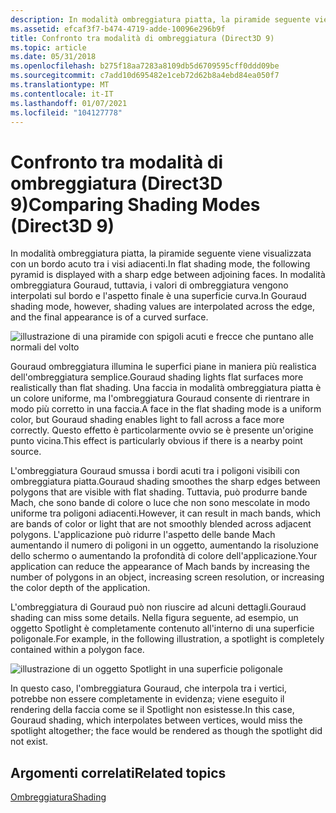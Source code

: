 ```yaml
---
description: In modalità ombreggiatura piatta, la piramide seguente viene visualizzata con un bordo acuto tra i visi adiacenti. In modalità ombreggiatura Gouraud, tuttavia, i valori di ombreggiatura vengono interpolati sul bordo e l'aspetto finale è una superficie curva.
ms.assetid: efcaf3f7-b474-4719-adde-10096e296b9f
title: Confronto tra modalità di ombreggiatura (Direct3D 9)
ms.topic: article
ms.date: 05/31/2018
ms.openlocfilehash: b275f18aa7283a8109db5d6709595cff0ddd09be
ms.sourcegitcommit: c7add10d695482e1ceb72d62b8a4ebd84ea050f7
ms.translationtype: MT
ms.contentlocale: it-IT
ms.lasthandoff: 01/07/2021
ms.locfileid: "104127778"
---
```

# <a name="comparing-shading-modes-direct3d-9"></a><span data-ttu-id="2a69b-104">Confronto tra modalità di ombreggiatura (Direct3D 9)</span><span class="sxs-lookup"><span data-stu-id="2a69b-104">Comparing Shading Modes (Direct3D 9)</span></span>

<span data-ttu-id="2a69b-105">In modalità ombreggiatura piatta, la piramide seguente viene visualizzata con un bordo acuto tra i visi adiacenti.</span><span class="sxs-lookup"><span data-stu-id="2a69b-105">In flat shading mode, the following pyramid is displayed with a sharp edge between adjoining faces.</span></span> <span data-ttu-id="2a69b-106">In modalità ombreggiatura Gouraud, tuttavia, i valori di ombreggiatura vengono interpolati sul bordo e l'aspetto finale è una superficie curva.</span><span class="sxs-lookup"><span data-stu-id="2a69b-106">In Gouraud shading mode, however, shading values are interpolated across the edge, and the final appearance is of a curved surface.</span></span>

![illustrazione di una piramide con spigoli acuti e frecce che puntano alle normali del volto](images/shade2.png)

<span data-ttu-id="2a69b-108">Gouraud ombreggiatura illumina le superfici piane in maniera più realistica dell'ombreggiatura semplice.</span><span class="sxs-lookup"><span data-stu-id="2a69b-108">Gouraud shading lights flat surfaces more realistically than flat shading.</span></span> <span data-ttu-id="2a69b-109">Una faccia in modalità ombreggiatura piatta è un colore uniforme, ma l'ombreggiatura Gouraud consente di rientrare in modo più corretto in una faccia.</span><span class="sxs-lookup"><span data-stu-id="2a69b-109">A face in the flat shading mode is a uniform color, but Gouraud shading enables light to fall across a face more correctly.</span></span> <span data-ttu-id="2a69b-110">Questo effetto è particolarmente ovvio se è presente un'origine punto vicina.</span><span class="sxs-lookup"><span data-stu-id="2a69b-110">This effect is particularly obvious if there is a nearby point source.</span></span>

<span data-ttu-id="2a69b-111">L'ombreggiatura Gouraud smussa i bordi acuti tra i poligoni visibili con ombreggiatura piatta.</span><span class="sxs-lookup"><span data-stu-id="2a69b-111">Gouraud shading smoothes the sharp edges between polygons that are visible with flat shading.</span></span> <span data-ttu-id="2a69b-112">Tuttavia, può produrre bande Mach, che sono bande di colore o luce che non sono mescolate in modo uniforme tra poligoni adiacenti.</span><span class="sxs-lookup"><span data-stu-id="2a69b-112">However, it can result in mach bands, which are bands of color or light that are not smoothly blended across adjacent polygons.</span></span> <span data-ttu-id="2a69b-113">L'applicazione può ridurre l'aspetto delle bande Mach aumentando il numero di poligoni in un oggetto, aumentando la risoluzione dello schermo o aumentando la profondità di colore dell'applicazione.</span><span class="sxs-lookup"><span data-stu-id="2a69b-113">Your application can reduce the appearance of Mach bands by increasing the number of polygons in an object, increasing screen resolution, or increasing the color depth of the application.</span></span>

<span data-ttu-id="2a69b-114">L'ombreggiatura di Gouraud può non riuscire ad alcuni dettagli.</span><span class="sxs-lookup"><span data-stu-id="2a69b-114">Gouraud shading can miss some details.</span></span> <span data-ttu-id="2a69b-115">Nella figura seguente, ad esempio, un oggetto Spotlight è completamente contenuto all'interno di una superficie poligonale.</span><span class="sxs-lookup"><span data-stu-id="2a69b-115">For example, in the following illustration, a spotlight is completely contained within a polygon face.</span></span>

![illustrazione di un oggetto Spotlight in una superficie poligonale](images/gouraud.png)

<span data-ttu-id="2a69b-117">In questo caso, l'ombreggiatura Gouraud, che interpola tra i vertici, potrebbe non essere completamente in evidenza; viene eseguito il rendering della faccia come se il Spotlight non esistesse.</span><span class="sxs-lookup"><span data-stu-id="2a69b-117">In this case, Gouraud shading, which interpolates between vertices, would miss the spotlight altogether; the face would be rendered as though the spotlight did not exist.</span></span>

## <a name="related-topics"></a><span data-ttu-id="2a69b-118">Argomenti correlati</span><span class="sxs-lookup"><span data-stu-id="2a69b-118">Related topics</span></span>

<dl> <dt>

[<span data-ttu-id="2a69b-119">Ombreggiatura</span><span class="sxs-lookup"><span data-stu-id="2a69b-119">Shading</span></span>](shading.md)
</dt> </dl>

 

 



